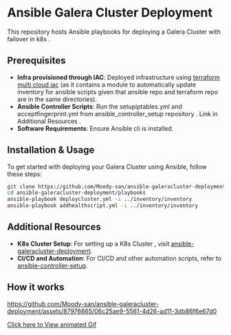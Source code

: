 # Ansible Galera Cluster Deployment

This repository hosts Ansible playbooks for deploying a Galera Cluster with failover in k8s .
## Prerequisites

- **Infra provisioned through IAC**: Deployed infrastructure using [terraform multi cloud iac](https://github.com/Moody-san/terraform-multicloud-infra) (as it contains a module to automatically update inventory for ansible scripts given that ansible repo and terraform repo are in the same directories). 
- **Ansible Controller Scripts**: Run the setupiptables.yml and acceptfingerprint.yml from ansible_controller_setup repository . Link in Additional Resources .
- **Software Requirements**: Ensure Ansible cli is installed.

## Installation & Usage

To get started with deploying your Galera Cluster using Ansible, follow these steps:

```bash
git clone https://github.com/Moody-san/ansible-galeracluster-deployment.git
cd ansible-galeracluster-deployment/playbooks
ansible-playbook deploycluster.yml -i ../inventory/inventory
ansible-playbook addhealthscript.yml -i ../inventory/inventory
```

## Additional Resources
- **K8s Cluster Setup**: For setting up a K8s Cluster , visit [ansible-galeracluster-deployment](https://github.com/Moody-san/ansible-k8s-deployment).
- **CI/CD and Automation**: For CI/CD and other automation scripts, refer to [ansible-controller-setup](https://github.com/Moody-san/ansible-controller-setup).

## How it works


https://github.com/Moody-san/ansible-galeracluster-deployment/assets/87976665/06c25ae9-5561-4d26-ad11-3db86f6e67d0


[Click here to View animated Gif](https://github.com/Moody-san/ansible-galeracluster-deployment/assets/87976665/b90c9a5e-b5aa-4888-9376-ba894904d8b0)

